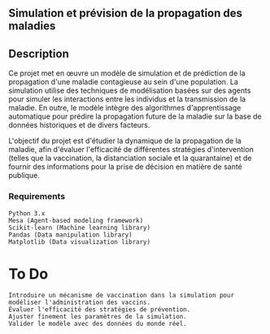## Simulation et prévision de la propagation des maladies

## Description

Ce projet met en œuvre un modèle de simulation et de prédiction de la propagation d'une maladie contagieuse au sein d'une population. La simulation utilise des techniques de modélisation basées sur des agents pour simuler les interactions entre les individus et la transmission de la maladie. En outre, le modèle intègre des algorithmes d'apprentissage automatique pour prédire la propagation future de la maladie sur la base de données historiques et de divers facteurs.

L'objectif du projet est d'étudier la dynamique de la propagation de la maladie, afin d'évaluer l'efficacité de différentes stratégies d'intervention (telles que la vaccination, la distanciation sociale et la quarantaine) et de fournir des informations pour la prise de décision en matière de santé publique.

### Requirements

    Python 3.x
    Mesa (Agent-based modeling framework)
    Scikit-learn (Machine learning library)
    Pandas (Data manipulation library)
    Matplotlib (Data visualization library)

# To Do
    Introduire un mécanisme de vaccination dans la simulation pour modéliser l'administration des vaccins.
    Évaluer l'efficacité des stratégies de prévention.
    Ajuster finement les paramètres de la simulation.
    Valider le modèle avec des données du monde réel.